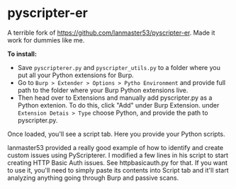# pyscripter-er

A terrible fork of https://github.com/lanmaster53/pyscripter-er. Made it work for dummies like me. 

**To install:**
* Save `pyscripterer.py` and `pyscripter_utils.py` to a folder where you put all your Python extensions for Burp. 
* Go to `Burp > Extender > Options > Pytho Environment` and provide full path to the folder where your Burp Python extensions live.
* Then head over to Extensions and manually add pyscripter.py as a Python extenion. To do this, click "Add" under Burp Extension. under `Extension Detais > Type` choose Python, and provide the path to pyscripter.py. 

Once loaded, you'll see a script tab. Here you provide your Python scripts. 

lanmaster53 provided a really good example of how to identify and create custom issues using PyScripterer. I modified a few lines in his script to start creating HTTP Basic Auth issues. See httpbasicauth.py for that. If you want to use it, you'll need to simply paste its contents into Script tab and it'll start analyzing anything going through Burp and passive scans. 


